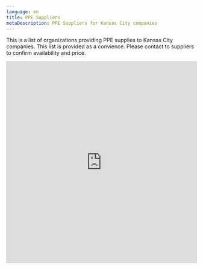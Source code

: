 ```yaml
---
language: en
title: PPE Suppliers
metaDescription: PPE Suppliers for Kansas City companies
---
```

This is a list of organizations providing PPE supplies to Kansas City companies. This list is provided as a convience. Please contact to suppliers to confirm availability and price.

<iframe class="airtable-embed" src="https://airtable.com/embed/shrdOfYXPojpHZa8Q?backgroundColor=blue&viewControls=on" frameborder="0" onmousewheel="" width="100%" height="533" style="background: transparent; border: 1px solid #ccc;"></iframe>